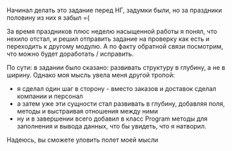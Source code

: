 Начинал делать это задание перед НГ, задумки были, но за праздники половину из них я забыл =(

За время праздников плюс неделю насыщенной работы я понял, что нехило отстал, и решил отправить задание на проверку как есть и переходить к другому модулю.
А по факту обратной связи посмотрим, что можно будет доработать / исправить.

По сути: в задании было сказано: развивать структуру в глубину, а не в ширину. Однако моя мысль увела меня другой тропой:
* я сделал один шаг в сторону - вместо заказов и доставок сделал компании и персонал
* а затем уже эти сущности стал развивать в глубину, добавляя поля, методы и выстраивая отношения между ними
* ну и в завершении всего добавил в класс Program методы для заполнения и вывода данных, что бы увидеть, что я натворил.
  
Надеюсь, вы сможете уловить полет моей мысли
